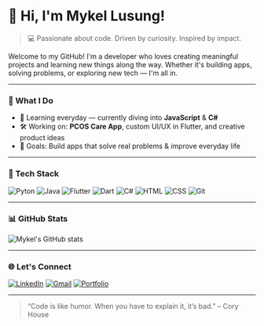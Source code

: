 # 👋 Hi, I'm Mykel Lusung!

> 💻 Passionate about code. Driven by curiosity. Inspired by impact.

Welcome to my GitHub! I'm a developer who loves creating meaningful projects and learning new things along the way. Whether it's building apps, solving problems, or exploring new tech — I'm all in.

---

### 🚀 What I Do
- 🌱 Learning everyday — currently diving into **JavaScript** & **C#**
- 🛠️ Working on: **PCOS Care App**, custom UI/UX in Flutter, and creative product ideas
- 🎯 Goals: Build apps that solve real problems & improve everyday life

---

### 🧰 Tech Stack
![Pyton](https://img.shields.io/badge/Python?style=flat&logoColor=yellow)
![Java](https://img.shields.io/badge/Git-F05032?style=flat&logo=git&logoColor=white)
![Flutter](https://img.shields.io/badge/Flutter-02569B?style=flat&logo=flutter&logoColor=white)
![Dart](https://img.shields.io/badge/Dart-0175C2?style=flat&logo=dart&logoColor=white)
![C#](https://img.shields.io/badge/C%23-239120?style=flat&logo=c-sharp&logoColor=white)
![HTML](https://img.shields.io/badge/HTML5-E34F26?style=flat&logo=html5&logoColor=white)
![CSS](https://img.shields.io/badge/CSS3-1572B6?style=flat&logo=css3&logoColor=white)
![Git](https://img.shields.io/badge/Git-F05032?style=flat&logo=git&logoColor=white)

---

### 📊 GitHub Stats

![Mykel's GitHub stats](https://github-readme-stats.vercel.app/api?username=your-username&show_icons=true&theme=tokyonight)

---

### 🌐 Let's Connect
[![LinkedIn](https://img.shields.io/badge/LinkedIn-0A66C2?style=flat&logo=linkedin&logoColor=white)](https://www.linkedin.com/)
[![Gmail](https://img.shields.io/badge/Gmail-D14836?style=flat&logo=gmail&logoColor=white)](mailto:youremail@gmail.com)
[![Portfolio](https://img.shields.io/badge/Portfolio-000?style=flat&logo=vercel&logoColor=white)](https://your-portfolio-link.com)

---

> “Code is like humor. When you have to explain it, it’s bad.” – Cory House

